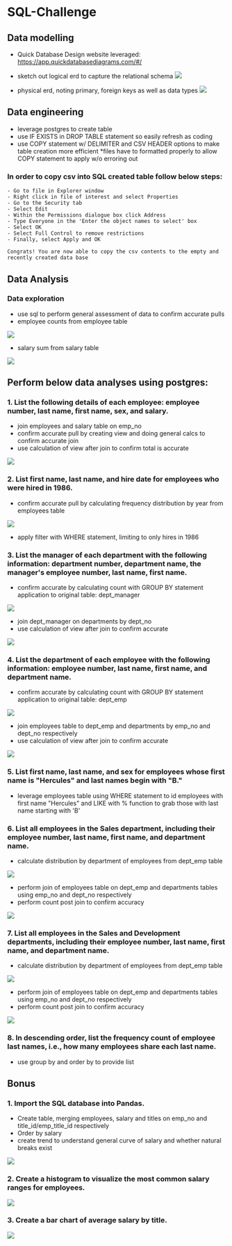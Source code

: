 # SQL-Challenge

## Data modelling
- Quick Database Design website leveraged: https://app.quickdatabasediagrams.com/#/
- sketch out logical erd to capture the relational schema
![](/ERD/Pewlett%20Hackard%20ERD%20-%20Logical.png)


- physical erd, noting primary, foreign keys as well as data types
![](/ERD/Pewlett%20Hackard%20ERD%20-%20Physical.png)

## Data engineering
- leverage postgres to create table
- use IF EXISTS in DROP TABLE statement so easily refresh as coding
- use COPY statement w/ DELIMITER and CSV HEADER options to make table creation more efficient
*files have to formatted properly to allow COPY statement to apply w/o erroring out

### In order to copy csv into SQL created table follow below steps:
    - Go to file in Explorer window
    - Right click in file of interest and select Properties
    - Go to the Security tab
    - Select Edit
    - Within the Permissions dialogue box click Address
    - Type Everyone in the 'Enter the object names to select' box
    - Select OK
    - Select Full Control to remove restrictions
    - Finally, select Apply and OK

    Congrats! You are now able to copy the csv contents to the empty and recently created data base

## Data Analysis
### Data exploration
- use sql to perform general assessment of data to confirm accurate pulls
- employee counts from employee table

![](/Images/CountEmployeesTable.png)

- salary sum from salary table

![](/Images/SalaryTotalSalaryTable.png)


## Perform below data analyses using postgres:
### 1. List the following details of each employee: employee number, last name, first name, sex, and salary.
- join employees and salary table on emp_no
- confirm accurate pull by creating view and doing general calcs to confirm accurate join
- use calculation of view after join to confirm total is accurate

![](/Images/SalaryTotalSalaryView.png)

### 2. List first name, last name, and hire date for employees who were hired in 1986.
- confirm accurate pull by calculating frequency distribution by year from employees table

![](/Images/CountYearEmployeesTable.png)

- apply filter with WHERE statement, limiting to only hires in 1986



### 3. List the manager of each department with the following information: department number, department name, the manager's employee number, last name, first name.
- confirm accurate by calculating count with GROUP BY statement application to original table: dept_manager

![](/Images/DeptMngrFrequencybyDeptMngrTable.png)

- join dept_manager on departments by dept_no
- use calculation of view after join to confirm accurate

![](/Images/DeptMngrFrequencybyDeptMngrView.png)

### 4. List the department of each employee with the following information: employee number, last name, first name, and department name.
- confirm accurate by calculating count with GROUP BY statement application to original table: dept_emp

![](/Images/DeptEmpFrequencybyDeptEmpTable.png)

- join employees table to dept_emp and departments by emp_no and dept_no respectively
- use calculation of view after join to confirm accurate

![](/Images/DeptEmpFrequencybyDeptEmpPostJoin.png)


### 5. List first name, last name, and sex for employees whose first name is "Hercules" and last names begin with "B."
- leverage employees table using WHERE statement to id employees with first name "Hercules" and LIKE with % function to grab those with last name starting with 'B'

### 6. List all employees in the Sales department, including their employee number, last name, first name, and department name.
- calculate distribution by department of employees from dept_emp table

![](/Images/CountDeptNumberDeptEmpTable.png)

- perform join of employees table on dept_emp and departments tables using emp_no and dept_no respectively
- perform count post join to confirm accuracy

![](/Images/SalesDeptEmpCountPostJoin.png)

### 7. List all employees in the Sales and Development departments, including their employee number, last name, first name, and department name.
- calculate distribution by department of employees from dept_emp table

![](/Images/CountDeptNumberDeptEmpTable.png)

- perform join of employees table on dept_emp and departments tables using emp_no and dept_no respectively
- perform count post join to confirm accuracy

![](/Images/SalesDevelopmentDeptEmpCountPostJoin.png)

### 8. In descending order, list the frequency count of employee last names, i.e., how many employees share each last name.
- use group by and order by to provide list

## Bonus
### 1. Import the SQL database into Pandas.
- Create table, merging employees, salary and titles on emp_no and title_id/emp_title_id respectively
- Order by salary
- create trend to understand general curve of salary and whether natural breaks exist

![](/Images/SalaryTrend.png)

### 2. Create a histogram to visualize the most common salary ranges for employees.
![](/Images/SalaryDistributionbyCategory.png)
     
### 3. Create a bar chart of average salary by title.

![](/Images/SalaryDistributionbyTitle.png)
    
    

